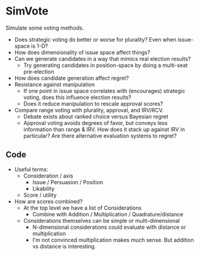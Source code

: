 # SimVote

Simulate some voting methods.
* Does strategic voting do better or worse for plurality? Even when issue-space is 1-D?
* How does dimensionality of issue space affect things?
* Can we generate candidates in a way that mimics real election results?
  * Try generating candidates in position-space by doing a multi-seat pre-election
* How does candidate generation affect regret?
* Resistance against manipulation
  * If one point in issue space correlates with (encourages) strategic voting, does this influence election results?
  * Does it reduce manipulation to rescale approval scores?
* Compare range voting with plurality, approval, and IRV/RCV.
  * Debate exists about ranked choice versus Bayesian regret
  * Approval voting avoids degrees of favor, but conveys less information than range & IRV.
    How does it stack up against IRV in particular? Are there alternative evaluation systems to
    regret?

## Code

* Useful terms:
  * Consideration / axis
    * Issue / Persuasion / Position
    * Likability
  * Score / utility
* How are scores combined?
  * At the top level we have a list of Considerations
    * Combine with Addition / Multiplication / Quadrature/distance
  * Considerations themselves can be simple or multi-dimensional
    * N-dimensional considerations could evaluate with distance or multiplication
    * I'm not convinced multiplication makes much sense. But addition vs distance is interesting.
